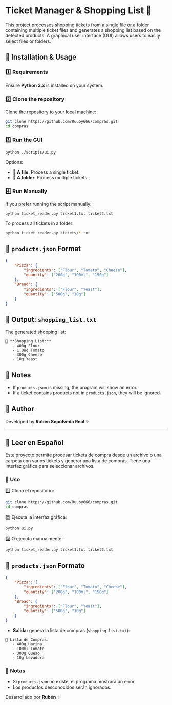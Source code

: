 # Ticket Manager & Shopping List 🛒

This project processes shopping tickets from a single file or a folder containing multiple ticket files and generates a shopping list based on the detected products. A graphical user interface (GUI) allows users to easily select files or folders.

## 🚀 Installation & Usage

### 1️⃣ Requirements

Ensure **Python 3.x** is installed on your system.

### 2️⃣ Clone the repository

Clone the repository to your local machine:

```bash
git clone https://github.com/Ruuby666/compras.git
cd compras
```

### 3️⃣ Run the GUI

```bash
python ./scripts/ui.py
```

Options:

- **📄 A file**: Process a single ticket.
- **📂 A folder**: Process multiple tickets.

### 4️⃣ Run Manually

If you prefer running the script manually:

```bash
python ticket_reader.py ticket1.txt ticket2.txt
```

To process all tickets in a folder:

```bash
python ticket_reader.py tickets/*.txt
```

## 📜 `products.json` Format

```json
{
    "Pizza": {
        "ingredients": ["Flour", "Tomato", "Cheese"],
        "quantity": ["200g", "100ml", "150g"]
    },
    "Bread": {
        "ingredients": ["Flour", "Yeast"],
        "quantity": ["500g", "10g"]
    }
}
```

## 📝 Output: `shopping_list.txt`

The generated shopping list:

```
🛒 **Shopping List:**
   - 400g Flour
   - 1.0ud Tomato
   - 300g Cheese
   - 10g Yeast
```

## 📌 Notes

- If `products.json` is missing, the program will show an error.
- If a ticket contains products not in `products.json`, they will be ignored.

## 🤖 Author

Developed by **Rubén Sepúlveda Real** ✨

---

## 📖 Leer en Español

Este proyecto permite procesar tickets de compra desde un archivo o una carpeta con varios tickets y generar una lista de compras. Tiene una interfaz gráfica para seleccionar archivos.

### 🚀 Uso

1️⃣ Clona el repositorio:

```bash
git clone https://github.com/Ruuby666/compras.git
cd compras
```

2️⃣ Ejecuta la interfaz gráfica:

```bash
python ui.py
```

3️⃣ O ejecuta manualmente:

```bash
python ticket_reader.py ticket1.txt ticket2.txt
```

## 📜 `products.json` Formato

```json
{
    "Pizza": {
        "ingredients": ["Flour", "Tomato", "Cheese"],
        "quantity": ["200g", "100ml", "150g"]
    },
    "Bread": {
        "ingredients": ["Flour", "Yeast"],
        "quantity": ["500g", "10g"]
    }
}
```

- **Salida:** genera la lista de compras (`shopping_list.txt`):

```
🛒 Lista de Compras:
   - 400g Harina
   - 100ml Tomate
   - 300g Queso
   - 10g Levadura
```

### 📌 Notas

- Si `products.json` no existe, el programa mostrará un error.
- Los productos desconocidos serán ignorados.

Desarrollado por **Rubén** ✨

